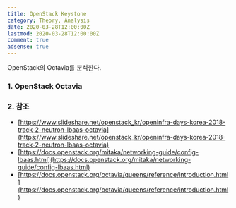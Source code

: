 ```yaml
---
title: OpenStack Keystone
category: Theory, Analysis
date: 2020-03-28T12:00:00Z
lastmod: 2020-03-28T12:00:00Z
comment: true
adsense: true
---
```


OpenStack의 Octavia를 분석한다.

### 1. OpenStack Octavia

### 2. 참조

* [https://www.slideshare.net/openstack_kr/openinfra-days-korea-2018-track-2-neutron-lbaas-octavia](https://www.slideshare.net/openstack_kr/openinfra-days-korea-2018-track-2-neutron-lbaas-octavia)
* [https://docs.openstack.org/mitaka/networking-guide/config-lbaas.html](https://docs.openstack.org/mitaka/networking-guide/config-lbaas.html)
* [https://docs.openstack.org/octavia/queens/reference/introduction.html](https://docs.openstack.org/octavia/queens/reference/introduction.html)

